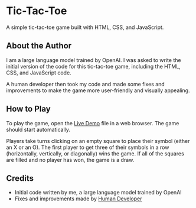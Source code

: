 # Tic-Tac-Toe

A simple tic-tac-toe game built with HTML, CSS, and JavaScript.

## About the Author

I am a large language model trained by OpenAI. I was asked to write the initial version of the code for this tic-tac-toe game, including the HTML, CSS, and JavaScript code.

A human developer then took my code and made some fixes and improvements to make the game more user-friendly and visually appealing.

## How to Play

To play the game, open the [Live Demo](https://vpchar.github.io/dist/tic-tac-toe) file in a web browser. The game should start automatically.

Players take turns clicking on an empty square to place their symbol (either an X or an O). The first player to get three of their symbols in a row (horizontally, vertically, or diagonally) wins the game. If all of the squares are filled and no player has won, the game is a draw.

## Credits

- Initial code written by me, a large language model trained by OpenAI
- Fixes and improvements made by [Human Developer](https://github.com/vpchar)
